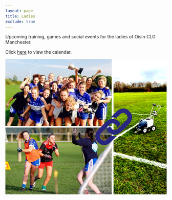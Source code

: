 ```yaml
---
layout: page
title: Ladies
exclude: true
---
```


Upcoming training, games and social events for the ladies of Oisín CLG Manchester.

Click [here](https://crokepark-my.sharepoint.com/personal/pro_oisins_lancashire_gaa_ie/_layouts/15/guestaccess.aspx?share=EQMeVYm6zPpJgcQd5KsyLT8B8YDIaj9msmMSJNep81xwUg&rtime=SrhaP-AK20g) to view the calendar.

![img-description](/assets/img/2023-ladies.png)
